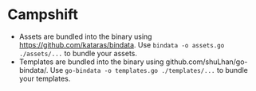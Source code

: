 # Campshift

* Assets are bundled into the binary using https://github.com/kataras/bindata. Use `bindata -o assets.go ./assets/...` to bundle your assets.
* Templates are bundled into the binary using github.com/shuLhan/go-bindata/. Use `go-bindata -o templates.go ./templates/...` to bundle your templates.